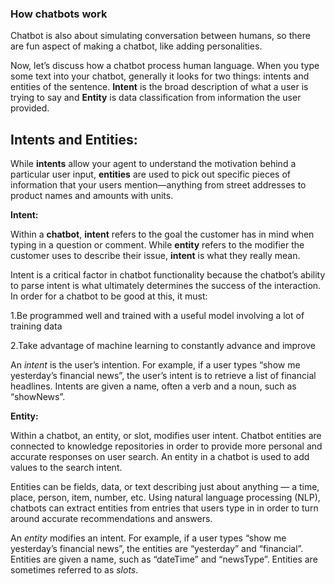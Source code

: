 ### **How chatbots work**

Chatbot is also about simulating conversation between humans, so there are fun aspect of making a chatbot, like adding personalities.

Now, let’s discuss how a chatbot process human language. When you type some text into your chatbot, generally it looks for two things: intents and entities of the sentence. **Intent** is the broad description of what a user is trying to say and **Entity** is data classification from information the user provided. 

## Intents and Entities:

While **intents** allow your agent to understand the motivation behind a particular user input, **entities** are used to pick out specific pieces of information that your users mention—anything from street addresses to product names and amounts with units.

**Intent:**

Within a **chatbot**, **intent** refers to the goal the customer has in mind when typing in a question or comment. While **entity** refers to the modifier the customer uses to describe their issue, **intent** is what they really mean.

Intent is a critical factor in chatbot functionality because the chatbot’s ability to parse intent is what ultimately determines the success of the interaction. In order for a chatbot to be good at this, it must:

1.Be programmed well and trained with a useful model involving a lot of training data

2.Take advantage of machine learning to constantly advance and improve

An _intent_ is the user’s intention. For example, if a user types “show me yesterday’s financial news”, the user’s intent is to retrieve a list of financial headlines. Intents are given a name, often a verb and a noun, such as “showNews”.

**Entity:**

Within a chatbot, an entity, or slot, modifies user intent. Chatbot entities are connected to knowledge repositories in order to provide more personal and accurate responses on user search. An entity in a chatbot is used to add values to the search intent.

Entities can be fields, data, or text describing just about anything — a time, place, person, item, number, etc. Using natural language processing (NLP), chatbots can extract entities from entries that users type in in order to turn around accurate recommendations and answers.

An _entity_ modifies an intent. For example, if a user types “show me yesterday’s financial news”, the entities are “yesterday” and “financial”. Entities are given a name, such as “dateTime” and “newsType”. Entities are sometimes referred to as _slots_.
